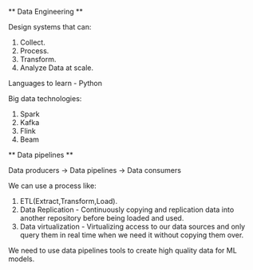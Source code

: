** Data Engineering **

Design systems that can:
1. Collect.
2. Process.
3. Transform.
4. Analyze     Data at scale.

Languages to learn - Python

Big data technologies:
1. Spark
2. Kafka
3. Flink
4. Beam


** Data pipelines **

Data producers -> Data pipelines -> Data consumers

We can use a process like:
1. ETL(Extract,Transform,Load).
2. Data Replication - Continuously copying and replication data into another repository before being loaded and used.
3. Data virtualization - Virtualizing access to our data sources and only query them in real time
when we need it without copying them over.

We need to use data pipelines tools to create high quality data for ML models.

